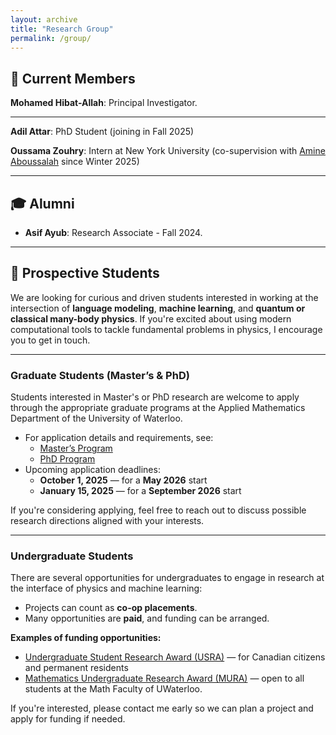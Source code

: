 ```yaml
---
layout: archive
title: "Research Group"
permalink: /group/
---
```


## 🔬 Current Members

**Mohamed Hibat-Allah**: Principal Investigator.

---

**Adil Attar**: PhD Student (joining in Fall 2025)  

<!-- ### Aya Almaghari
Master Student (tentative start date: Fall 2025)   -->

**Oussama Zouhry**: Intern at New York University (co-supervision with [Amine Aboussalah](https://amineaboussalah.github.io/) since Winter 2025)  

---

##  🎓 Alumni

- **Asif Ayub**: Research Associate - Fall 2024.

---

## 🚀 Prospective Students

We are looking for curious and driven students interested in working at the intersection of **language modeling**, **machine learning**, and **quantum or classical many-body physics**. If you're excited about using modern computational tools to tackle fundamental problems in physics, I encourage you to get in touch.

---

### Graduate Students (Master’s & PhD)

Students interested in Master's or PhD research are welcome to apply through the appropriate graduate programs at the Applied Mathematics Department of the University of Waterloo.

- For application details and requirements, see:
  - [Master’s Program](https://uwaterloo.ca/future-graduate-students/programs/by-faculty/math/applied-mathematics-master-math-mmath)
  - [PhD Program](https://uwaterloo.ca/future-graduate-students/programs/by-faculty/math/applied-mathematics-doctor-philosophy-phd)
- Upcoming application deadlines:
  - **October 1, 2025** — for a **May 2026** start
  - **January 15, 2025** — for a **September 2026** start

If you're considering applying, feel free to reach out to discuss possible research directions aligned with your interests.

---

### Undergraduate Students

There are several opportunities for undergraduates to engage in research at the interface of physics and machine learning:

- Projects can count as **co-op placements**.
- Many opportunities are **paid**, and funding can be arranged.

**Examples of funding opportunities:**
- [Undergraduate Student Research Award (USRA)](https://uwaterloo.ca/applied-mathematics/current-undergraduates/undergraduate-research-opportunities) — for Canadian citizens and permanent residents
- [Mathematics Undergraduate Research Award (MURA)](https://uwaterloo.ca/applied-mathematics/current-undergraduates/undergraduate-research-opportunities) — open to all students at the Math Faculty of UWaterloo.

If you're interested, please contact me early so we can plan a project and apply for funding if needed.
